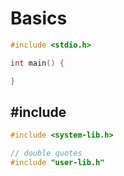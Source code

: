 # Basics

```c
#include <stdio.h>

int main() {

}
```


## #include 

```c
#include <system-lib.h>

// double quotes
#include "user-lib.h"
```

